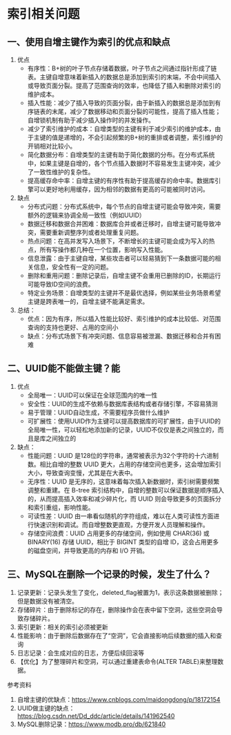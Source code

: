 # 索引相关问题


## 一、使用自增主键作为索引的优点和缺点
1. 优点
   - 有序性：B+树的叶子节点存储着数据，叶子节点之间通过指针形成了链表。主键自增意味着新插入的数据总是添加到索引的末端，不会中间插入或导致页面分裂。提高了范围查询的效率，也降低了插入和删除对索引的维护成本。
   - 插入性能：减少了插入导致的页面分裂，由于新插入的数据总是添加到有序链表的末尾，减少了数据移动和页面分裂的可能性，提高了插入性能；自增锁机制有助于减少插入操作时的并发操作。
   - 减少了索引维护的成本：自增类型的主键有利于减少索引的维护成本，由于主键的值是递增的，不会引起频繁的B+树的重排或者调整，索引维护的开销相对比较小。
   - 简化数据分布：自增类型的主键有助于简化数据的分布。在分布式系统中，如果主键是自增的，各个节点插入数据时不容易发生主键冲突，减少了一致性维护的复杂性。
   - 提高缓存命中率：自增主键的有序性有助于提高缓存的命中率。数据库引擎可以更好地利用缓存，因为相邻的数据有更高的可能被同时访问。
2. 缺点
   - 分布式问题：分布式系统中，每个节点的自增主键可能会导致冲突，需要额外的逻辑来协调全局一致性（例如UUID）
   - 数据迁移和数据合并困难：数据库合并或者迁移时，自增主键可能导致冲突，需要重新调整序列或者处理重复问题。
   - 热点问题：在高并发写入场景下，不断增长的主键可能会成为写入的热点，所有写操作都几种在一个位置，影响写入性能。
   - 信息泄露：由于主键自增，某些攻击者可以轻易猜到下一条数据可能的相关信息，安全性有一定的问题。
   - 删除和重用问题：删除记录后，自增主键不会重用已删除的ID，长期运行可能导致ID空间的浪费。
   - 特定业务场景：自增类型的主键并不是最优选择，例如某些业务场景希望主键是跨表唯一的，自增主键不能满足需求。
3. 总结：
   - 优点：因为有序，所以插入性能比较好、索引维护的成本比较低、对范围查询的支持也更好、占用的空间小
   - 缺点：分布式场景下有冲突问题、信息容易被泄漏、数据迁移和合并有困难


## 二、UUID能不能做主键？能
1. 优点
   - 全局唯一：UUID可以保证在全球范围内的唯一性
   - 安全性：UUID的生成不依赖与数据库表结构或者存储引擎，不容易猜测
   - 易于管理：UUID自动生成，不需要程序员做什么维护
   - 可扩展性：使用UUID作为主键可以提高数据库的可扩展性，由于UUID的全局唯一性，可以轻松地添加新的记录，UUID不仅仅是表之间独立的，而且是库之间独立的
2. 缺点：
   - 性能问题：UUID 是128位的字符串，通常被表示为32个字符的十六进制数。相比自增的整数 UUID 更大，占用的存储空间也更多，这会增加索引大小，导致查询变慢，尤其是在大表中。 
   - 无序性：UUID 是无序的，这意味着每次插入新数据时，索引树需要频繁调整和重建。在 B-tree 索引结构中，自增的整数可以保证数据是顺序插入的，从而提高插入效率和减少碎片化，而 UUID 则会导致更多的页面拆分和索引重组，影响性能。 
   - 可读性差：UUID 由一串看似随机的字符组成，难以在人类可读性方面进行快速识别和调试。而自增整数更直观，方便开发人员理解和操作。 
   - 存储空间浪费：UUID 占用更多的存储空间，例如使用 CHAR(36) 或 BINARY(16) 存储 UUID，相比于 BIGINT 类型的自增 ID，这会占用更多的磁盘空间，并导致更高的内存和 I/O 开销。




## 三、MySQL在删除一个记录的时候，发生了什么？
1. 记录更新：记录头发生了变化，deleted_flag被置为1，表示这条数据被删除；但是数据没有被清空。
2. 存储碎片：由于删除标记的存在，删除操作会在表中留下空洞，这些空洞会导致存储碎片。
3. 索引更新：相关的索引必须被更新
4. 性能影响：由于删除后数据存在了“空洞”，它会直接影响后续数据的插入和查询
5. 日志记录：会生成对应的日志，方便后续回滚等
6. 【优化】为了整理碎片和空洞，可以通过重建表命令(ALTER TABLE)来整理数据。


参考资料
1. 自增主键的优缺点：https://www.cnblogs.com/maidongdong/p/18172154
2. UUID做主键的缺点：https://blog.csdn.net/Dd_ddc/article/details/141962540
3. MySQL删除记录：https://www.modb.pro/db/621840